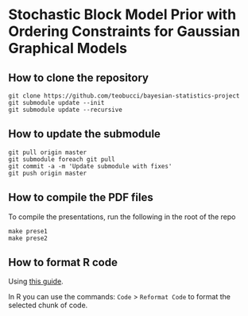 # Stochastic Block Model Prior with Ordering Constraints for Gaussian Graphical Models

## How to clone the repository

```
git clone https://github.com/teobucci/bayesian-statistics-project
git submodule update --init
git submodule update --recursive
```

## How to update the submodule

```
git pull origin master
git submodule foreach git pull
git commit -a -m 'Update submodule with fixes'
git push origin master
```

## How to compile the PDF files

To compile the presentations, run the following in the root of the repo

```
make prese1
make prese2
```

## How to format R code

Using [this guide](https://bookdown.org/dli/rguide/r-style-guide.html).

In R you can use the commands: `Code` > `Reformat Code` to format the selected chunk of code.

